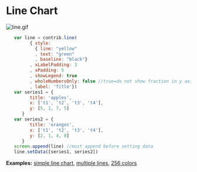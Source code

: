 # Line Chart

![line.gif](https://github.com/yaronn/blessed-contrib/raw/master/docs/images/line.gif)

`````javascript
   var line = contrib.line(
         { style:
           { line: "yellow"
           , text: "green"
           , baseline: "black"}
         , xLabelPadding: 3
         , xPadding: 5
         , showLegend: true
         , wholeNumbersOnly: false //true=do not show fraction in y axis
         , label: 'Title'})
   var series1 = {
         title: 'apples',
         x: ['t1', 't2', 't3', 't4'],
         y: [5, 1, 7, 5]
      }
   var series2 = {
         title: 'oranges',
         x: ['t1', 't2', 't3', 't4'],
         y: [2, 1, 4, 8]
      }
   screen.append(line) //must append before setting data
   line.setData([series1, series2])
`````

**Examples:** [simple line chart](https://github.com/yaronn/blessed-contrib/blob/master/examples/line-fraction.js), [multiple lines](https://github.com/yaronn/blessed-contrib/blob/master/examples/multi-line-chart.js), [256 colors](https://github.com/yaronn/blessed-contrib/blob/master/examples/line-random-colors.js)
